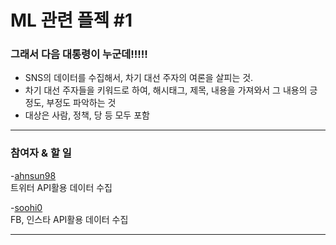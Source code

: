 
<h1>ML 관련 플젝 #1</h1>

<h3>그래서 다음 대통령이 누군데!!!!!</h3>

- SNS의 데이터를 수집해서, 차기 대선 주자의 여론을 살피는 것.
- 차기 대선 주자들을 키워드로 하여, 해시태그, 제목, 내용을 가져와서 그 내용의 긍정도, 부정도 파악하는 것
- 대상은 사람, 정책, 당 등 모두 포함

<hr />

<h3>참여자 & 할 일</h3>

-[ahnsun98](https://github.com/ahnsun98)<br />
  트위터 API활용 데이터 수집

-[soohi0](https://github.com/soohi0)<br />
  FB, 인스타 API활용 데이터 수집
<hr />

